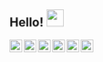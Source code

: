 ## Hello! <img src="https://raw.githubusercontent.com/iampavangandhi/iampavangandhi/master/gifs/Hi.gif" width="30px"></h2>

<a href="https://linkedin.com/in/nguyenethan01">
  <img align="left" alt="Ethan's Linkdein" width="22px" src="https://cdn.jsdelivr.net/npm/simple-icons@v3/icons/linkedin.svg" />
</a>
<a href="https://github.com/nguyenethan01">
  <img align="left" alt="Ethan's Github" width="22px" src="https://cdn.jsdelivr.net/npm/simple-icons@v3/icons/github.svg" />
</a>
<a href="https://gitlab.com/nguyenethan01">
  <img align="left" alt="Ethan's GitLab" width="22px" src="https://cdn.jsdelivr.net/npm/simple-icons@v3/icons/gitlab.svg" />
</a>
<a href="https://instagram.com/eethannugget">
  <img align="left" alt="Ethan's Instagram" width="22px" src="https://cdn.jsdelivr.net/npm/simple-icons@v3/icons/instagram.svg" />
</a>
<a href="mailto:nguyenethan01@gmail.com">
  <img align="left" alt="'Gmail" width="22px" src="https://cdn.jsdelivr.net/npm/simple-icons@3.1.0/icons/gmail.svg" />
</a>
<a href="https://leetcode.com/nguyenethan01/">
  <img align="left" alt="LeetCode" width="22px" src="https://cdn.jsdelivr.net/npm/simple-icons@3.1.0/icons/leetcode.svg" />
</a>
<br />


